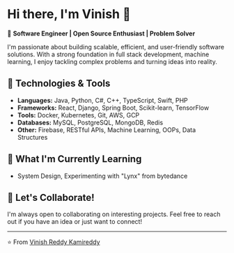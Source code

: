# Hi there, I'm Vinish 👋

🚀 **Software Engineer | Open Source Enthusiast | Problem Solver**

I'm passionate about building scalable, efficient, and user-friendly software solutions. With a strong foundation in full stack development, machine learning, I enjoy tackling complex problems and turning ideas into reality.

## 🔧 Technologies & Tools

- **Languages:**  Java, Python, C#, C++, TypeScript, Swift, PHP
- **Frameworks:** React, Django, Spring Boot, Scikit-learn, TensorFlow
- **Tools:** Docker, Kubernetes, Git, AWS, GCP
- **Databases:** MySQL, PostgreSQL, MongoDB, Redis
- **Other:** Firebase, RESTful APIs, Machine Learning, OOPs, Data Structures

## 🌱 What I'm Currently Learning

- System Design, Experimenting with "Lynx" from bytedance

## 💬 Let's Collaborate!

I'm always open to collaborating on interesting projects. Feel free to reach out if you have an idea or just want to connect!

---

⭐️ From [Vinish Reddy Kamireddy](https://vinish-reddy.web.app)

